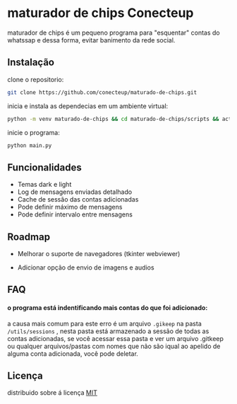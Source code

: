 
# maturador de chips Conecteup

maturador de chips é um pequeno programa para "esquentar" contas do whatssap e dessa forma, evitar banimento da rede social.

## Instalação

clone o repositorio:  

```bash
git clone https://github.com/conecteup/maturado-de-chips.git
```

inicia e instala as dependecias em um ambiente virtual:

    
```bash
python -m venv maturado-de-chips && cd maturado-de-chips/scripts && activate && cd.. pip install -r requirements.txt 
```

inicie o programa:

```bash
python main.py
```
## Funcionalidades

- Temas dark e light
- Log de mensagens enviadas detalhado
- Cache de sessão das contas adicionadas
- Pode definir máximo de mensagens
- Pode definir intervalo entre mensagens


## Roadmap

- Melhorar o suporte de navegadores (tkinter webviewer)

- Adicionar opção de envio de imagens e audios

## FAQ

#### o programa está indentificando mais contas do que foi adicionado:

a causa mais comum para este erro é um arquivo `.gikeep` na pasta `/utils/sessions` , nesta pasta está armazenado a sessão de todas as contas adicionadas, se você acessar essa pasta e ver um arquivo .gitkeep ou qualquer arquivos/pastas com nomes que não são iqual ao apelido de alguma conta adicionada, você pode deletar.


## Licença

distribuido sobre á licença [MIT](https://choosealicense.com/licenses/mit/)

